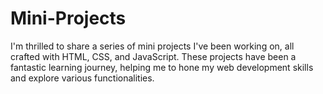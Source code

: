 # Mini-Projects
I'm thrilled to share a series of mini projects I've been working on, all crafted with HTML, CSS, and JavaScript. These projects have been a fantastic learning journey, helping me to hone my web development skills and explore various functionalities.
